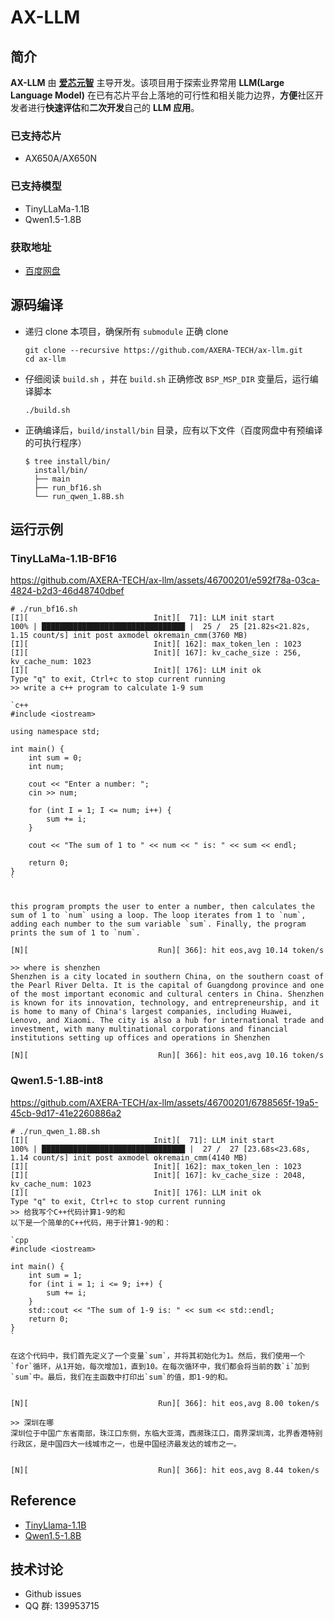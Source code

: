# AX-LLM

## 简介

**AX-LLM** 由 **[爱芯元智](https://www.axera-tech.com/)** 主导开发。该项目用于探索业界常用 **LLM(Large Language Model)** 在已有芯片平台上落地的可行性和相关能力边界，**方便**社区开发者进行**快速评估**和**二次开发**自己的 **LLM 应用**。

### 已支持芯片

- AX650A/AX650N

### 已支持模型

- TinyLLaMa-1.1B
- Qwen1.5-1.8B

### 获取地址

- [百度网盘](https://pan.baidu.com/s/1_LG-sPKnLS_LTWF3Cmcr7A?pwd=ph0e)

## 源码编译

- 递归 clone 本项目，确保所有 `submodule` 正确 clone
    ```shell
    git clone --recursive https://github.com/AXERA-TECH/ax-llm.git
    cd ax-llm
    ```
- 仔细阅读 `build.sh` ，并在 `build.sh` 正确修改 `BSP_MSP_DIR` 变量后，运行编译脚本
    ```shell
    ./build.sh
    ```
- 正确编译后，`build/install/bin` 目录，应有以下文件（百度网盘中有预编译的可执行程序）
  ```
  $ tree install/bin/
    install/bin/
    ├── main
    ├── run_bf16.sh
    └── run_qwen_1.8B.sh
  ```
  
## 运行示例

### TinyLLaMa-1.1B-BF16


https://github.com/AXERA-TECH/ax-llm/assets/46700201/e592f78a-03ca-4824-b2d3-46d48740dbef


```shell
# ./run_bf16.sh
[I][                            Init][  71]: LLM init start
100% | ████████████████████████████████ |  25 /  25 [21.82s<21.82s, 1.15 count/s] init post axmodel okremain_cmm(3760 MB)
[I][                            Init][ 162]: max_token_len : 1023
[I][                            Init][ 167]: kv_cache_size : 256, kv_cache_num: 1023
[I][                            Init][ 176]: LLM init ok
Type "q" to exit, Ctrl+c to stop current running
>> write a c++ program to calculate 1-9 sum

`c++
#include <iostream>

using namespace std;

int main() {
    int sum = 0;
    int num;

    cout << "Enter a number: ";
    cin >> num;

    for (int I = 1; I <= num; i++) {
        sum += i;
    }

    cout << "The sum of 1 to " << num << " is: " << sum << endl;

    return 0;
}
`


this program prompts the user to enter a number, then calculates the sum of 1 to `num` using a loop. The loop iterates from 1 to `num`, adding each number to the sum variable `sum`. Finally, the program prints the sum of 1 to `num`.

[N][                             Run][ 366]: hit eos,avg 10.14 token/s

>> where is shenzhen
Shenzhen is a city located in southern China, on the southern coast of the Pearl River Delta. It is the capital of Guangdong province and one of the most important economic and cultural centers in China. Shenzhen is known for its innovation, technology, and entrepreneurship, and it is home to many of China's largest companies, including Huawei, Lenovo, and Xiaomi. The city is also a hub for international trade and investment, with many multinational corporations and financial institutions setting up offices and operations in Shenzhen

[N][                             Run][ 366]: hit eos,avg 10.16 token/s

```

### Qwen1.5-1.8B-int8


https://github.com/AXERA-TECH/ax-llm/assets/46700201/6788565f-19a5-45cb-9d17-41e2260886a2


```shell
# ./run_qwen_1.8B.sh
[I][                            Init][  71]: LLM init start
100% | ████████████████████████████████ |  27 /  27 [23.68s<23.68s, 1.14 count/s] init post axmodel okremain_cmm(4140 MB)
[I][                            Init][ 162]: max_token_len : 1023
[I][                            Init][ 167]: kv_cache_size : 2048, kv_cache_num: 1023
[I][                            Init][ 176]: LLM init ok
Type "q" to exit, Ctrl+c to stop current running
>> 给我写个C++代码计算1-9的和
以下是一个简单的C++代码，用于计算1-9的和：

`cpp
#include <iostream>

int main() {
    int sum = 1;
    for (int i = 1; i <= 9; i++) {
        sum += i;
    }
    std::cout << "The sum of 1-9 is: " << sum << std::endl;
    return 0;
}
`

在这个代码中，我们首先定义了一个变量`sum`，并将其初始化为1。然后，我们使用一个`for`循环，从1开始，每次增加1，直到10。在每次循环中，我们都会将当前的数`i`加到`sum`中。最后，我们在主函数中打印出`sum`的值，即1-9的和。


[N][                             Run][ 366]: hit eos,avg 8.00 token/s

>> 深圳在哪
深圳位于中国广东省南部，珠江口东侧，东临大亚湾，西濒珠江口，南界深圳湾，北界香港特别行政区，是中国四大一线城市之一，也是中国经济最发达的城市之一。


[N][                             Run][ 366]: hit eos,avg 8.44 token/s
```



## Reference

- [TinyLlama-1.1B](https://huggingface.co/TinyLlama/TinyLlama-1.1B-Chat-v1.0)
- [Qwen1.5-1.8B](https://huggingface.co/Qwen/Qwen1.5-1.8B-Chat)

## 技术讨论

- Github issues
- QQ 群: 139953715

